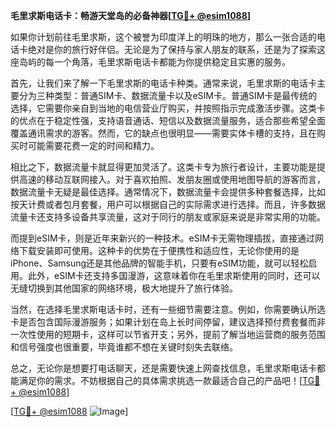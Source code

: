 **毛里求斯电话卡：畅游天堂岛的必备神器[[TG💪+ @esim1088](https://t.me/s/esim1088)]**

如果你计划前往毛里求斯，这个被誉为印度洋上的明珠的地方，那么一张合适的电话卡绝对是你的旅行好伴侣。无论是为了保持与家人朋友的联系，还是为了探索这座岛屿的每一个角落，毛里求斯电话卡都能为你提供稳定且实惠的服务。

首先，让我们来了解一下毛里求斯的电话卡种类。通常来说，毛里求斯的电话卡主要分为三种类型：普通SIM卡、数据流量卡以及eSIM卡。普通SIM卡是最传统的选择，它需要你亲自到当地的电信营业厅购买，并按照指示完成激活步骤。这类卡的优点在于稳定性强，支持语音通话、短信以及数据流量服务，适合那些希望全面覆盖通讯需求的游客。然而，它的缺点也很明显——需要实体卡槽的支持，且在购买时可能需要花费一定的时间和精力。

相比之下，数据流量卡就显得更加灵活了。这类卡专为旅行者设计，主要功能是提供高速的移动互联网接入。对于喜欢拍照、发朋友圈或使用地图导航的游客而言，数据流量卡无疑是最佳选择。通常情况下，数据流量卡会提供多种套餐选择，比如按天计费或者包月套餐，用户可以根据自己的实际需求进行选择。而且，许多数据流量卡还支持多设备共享流量，这对于同行的朋友或家庭来说是非常实用的功能。

而提到eSIM卡，则是近年来新兴的一种技术。eSIM卡无需物理插拔，直接通过网络下载安装即可使用。这种卡的优势在于便携性和适应性，无论你使用的是iPhone、Samsung还是其他品牌的智能手机，只要有eSIM功能，就可以轻松启用。此外，eSIM卡还支持多国漫游，这意味着你在毛里求斯使用的同时，还可以无缝切换到其他国家的网络环境，极大地提升了旅行体验。

当然，在选择毛里求斯电话卡时，还有一些细节需要注意。例如，你需要确认所选卡是否包含国际漫游服务；如果计划在岛上长时间停留，建议选择预付费套餐而非一次性使用的短期卡，这样可以节省开支；另外，提前了解当地运营商的服务范围和信号强度也很重要，毕竟谁都不想在关键时刻失去联络。

总之，无论你是想要打电话聊天，还是需要快速上网查找信息，毛里求斯电话卡都能满足你的需求。不妨根据自己的具体需求挑选一款最适合自己的产品吧！[[TG💪+ @esim1088](https://t.me/s/esim1088)]

[[TG💪+ @esim1088](https://t.me/s/esim1088) ![Image](https://i.postimg.cc/4NQfJmqS/Snipaste-2025-05-13-00-14-12.png)]